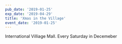 ```yaml
---
pub_date: '2019-01-25'
exp_date: '2019-04-29'
title: 'Xmas in the Village'
event_date: '2019-01-25'
---
```


International Villiage Mall. Every Saturday in Decemeber
